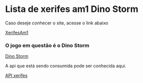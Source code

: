 <h1>Lista de xerifes am1 Dino Storm</h1>
<p>Caso deseje conhecer o site, acesse o link abaixo</p>
<a href="https://lfbg96.github.io/xerifesam1">XerifesAm1</a>

<h3>O jogo em questão é o Dino Storm</h3>

<a href="https://dinostorm.com/pt-br/">Dino Storm</a>
<p>A api que está sendo consumida pode ser conhecida aqui.</p>

<a href="https://github.com/LFBG96/api_xerife">API xerifes</a>
